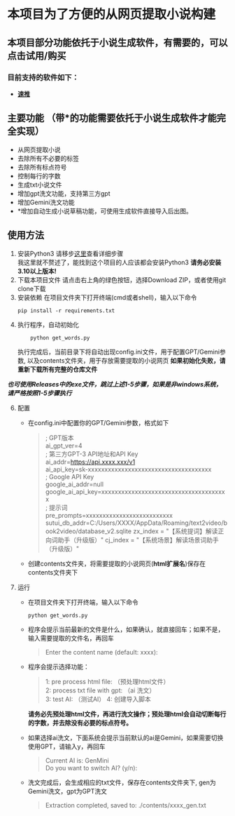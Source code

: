 # 本项目为了方便的从网页提取小说构建
## 本项目部分功能依托于小说生成软件，有需要的，可以点击试用/购买
### 目前支持的软件如下：
- __[速推](https://faka.fyshark.com/invite.html?lang=zh&u=24357)__
## 主要功能 （带*的功能需要依托于小说生成软件才能完全实现）
- 从网页提取小说
- 去除所有不必要的标签
- 去除所有标点符号
- 控制每行的字数
- 生成txt小说文件
- 增加gpt洗文功能，支持第三方gpt
- 增加Gemini洗文功能
- *增加自动生成小说草稿功能，可使用生成软件直接导入后出图。  
## 使用方法
1. 安装Python3
    请移步[这里](https://www.runoob.com/python3/python3-install.html)查看详细步骤  
    我这里就不赘述了，能找到这个项目的人应该都会安装Python3
   __请务必安装3.10以上版本!__
3. 下载本项目文件
    请点击右上角的绿色按钮，选择Download ZIP，或者使用git clone下载
4. 安装依赖
    在项目文件夹下打开终端(cmd或者shell)，输入以下命令
    ```shell
    pip install -r requirements.txt
    ```
5. 执行程序，自动初始化
    ```shell
        python get_words.py
    ```
    执行完成后，当前目录下将自动出现config.ini文件，用于配置GPT/Gemini参数, 以及contents文件夹，用于存放需要提取的小说网页
    __如果初始化失败，请重新下载所有完整的仓库文件__  

***也可使用Releases中的exe文件，跳过上述1-5步骤，如果是非windows系统，请严格按照1-5步骤执行***

6. 配置
    - 在config.ini中配置你的GPT/Gemini参数，格式如下
        > ; GPT版本  
        > ai_gpt_ver=4  
        > ; 第三方GPT-3 API地址和API Key  
        > ai_addr=https://api.xxxx.xxx/v1  
        > ai_api_key=sk-xxxxxxxxxxxxxxxxxxxxxxxxxxxxxxxxxxxxx  
        > ; Google API Key  
        > google_ai_addr=null  
        > google_ai_api_key=xxxxxxxxxxxxxxxxxxxxxxxxxxxxxxxxxxxxxx  
        > ; 提示词  
        > pre_prompts=xxxxxxxxxxxxxxxxxxxxxxxxxx  
        > sutui_db_addr=C:/Users/XXXX/AppData/Roaming/text2video/book2video/database_v2.sqlite
        > zx_index = "【系统提词】解读正向词助手（升级版）"
        > cj_index = "【系统场景】解读场景词助手（升级版）"

    - 创建contents文件夹，将需要提取的小说网页(__html扩展名__)保存在contents文件夹下
6. 运行
    - 在项目文件夹下打开终端，输入以下命令
        ```shell
        python get_words.py
        ```
    - 程序会提示当前最新的文件是什么，如果确认，就直接回车；如果不是，输入需要提取的文件名，再回车
        > Enter the content name (default: xxxx):  
    - 程序会提示选择功能：
        > 1: pre process html file: （预处理html文件）    
        > 2: process txt file with gpt: （ai 洗文）  
        > 3: test AI: （测试AI）
        > 4: 创建导入脚本

        __请务必先预处理html文件，再进行洗文操作；预处理html会自动切断每行的字数，并去除没有必要的标点符号。__
    - 如果选择ai洗文，下面系统会提示当前默认的ai是Gemini，如果需要切换使用GPT，请输入y，再回车
        > Current AI is: GenMini  
        > Do you want to switch AI? (y/n):  
    - 洗文完成后，会生成相应的txt文件，保存在contents文件夹下, gen为Gemini洗文，gpt为GPT洗文
        > Extraction completed, saved to: ./contents/xxxx_gen.txt  
